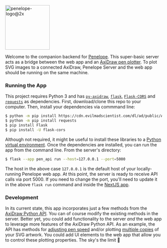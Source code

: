 <img width="143" alt="penelope-logo@2x" src="https://user-images.githubusercontent.com/10648307/189042884-1d4daf88-a954-47db-9e78-a628f45ece93.png">

Welcome to the companion backend for <a href="https://github.com/Penelope-for-AxiDraw/penelope" target="_blank">Penelope</a>. This super-basic server acts as a bridge between the web app and an <a href="https://shop.evilmadscientist.com/productsmenu/846" target="_blank">AxiDraw pen plotter</a>. To plot SVG images to a connected AxiDraw, Penelope Server and the web app should be running on the same machine.

### Running the App

This project requires Python 3 and has <a href="https://axidraw.com/doc/py_api/#" target="_blank">`py-axidraw`</a>, <a href="https://flask.palletsprojects.com/en/2.2.x/" target="_blank">`flask`</a>, <a href="https://flask-cors.readthedocs.io/en/latest/" target="_blank">`Flask-CORS`</a> and <a href="https://pypi.org/project/requests/" target="_blank">`requests`</a> as dependencies. First, download/clone this repo to your computer. Then, install your dependencies via commmand line:

```bash
$ python -m pip install https://cdn.evilmadscientist.com/dl/ad/public/AxiDraw_API.zip
$ python -m pip install requests
$ pip install Flask
$ pip install -U flask-cors
```

Although not required, it might be useful to install these libraries to a <a href="https://docs.python.org/3/tutorial/venv.html" target="_blank">Python virtual environment</a>. Once the dependencies are installed, you can run the app from the command line. From the server's directory:

```bash
$ flask --app pen_api run --host=127.0.0.1 --port=5000
```

The host in the above case `127.0.0.1` is the default host of your locally-running Penelope web app. At this point, the server is ready to receive API calls via port 5000. If you need to change the port, you'll need to update it in the above `flask run` command and inside the <a href="https://github.com/Penelope-for-AxiDraw/penelope/blob/main/src/constants/index.ts" target="_blank">NextJS app</a>.

### Development
In its current state, this app incorporates just a few methods from the <a href="https://axidraw.com/doc/py_api/#introduction" target="_blank">AxiDraw Python API</a>. You can of course modify the existing methods in the server. Better yet, you could add functionality to the server _and_ the web app to leverage more features of the AxiDraw Python API. As an example, the API has methods for <a href="https://axidraw.com/doc/py_api/#speed_pendown" target="_blank">adjusting pen speed</a> and/or plotting <a href="https://axidraw.com/doc/py_api/#copies" target="_blank">multiple copies</a> of your SVG artwork. You could add UI elements to the web app that allow you to control these plotting properties. The sky's the limit 🚀
